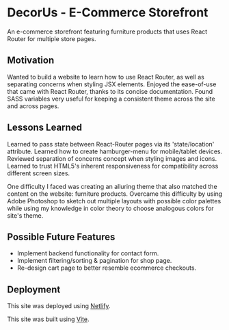 # DecorUs - E-Commerce Storefront

An e-commerce storefront featuring furniture products that uses React Router for multiple store pages.

## Motivation

Wanted to build a website to learn how to use React Router, as well as separating concerns when styling JSX elements. Enjoyed the ease-of-use that came with React Router, thanks to its concise documentation. Found SASS variables very useful for keeping a consistent theme across the site and across pages.

## Lessons Learned

Learned to pass state between React-Router pages via its 'state/location' attribute. Learned how to create hamburger-menu for mobile/tablet devices. Reviewed separation of concerns concept when styling images and icons. Learned to trust HTML5's inherent responsiveness for compatibility across different screen sizes.

One difficulty I faced was creating an alluring theme that also matched the content on the website: furniture products. Overcame this difficulty by using Adobe Photoshop to sketch out multiple layouts with possible color palettes while using my knowledge in color theory to choose analogous colors for site's theme.

## Possible Future Features

- Implement backend functionality for contact form.
- Implement filtering/sorting & pagination for shop page.
- Re-design cart page to better resemble ecommerce checkouts.

## Deployment

This site was deployed using [Netlify](https://www.netlify.com/).

This site was built using [Vite](https://vitejs.dev/).
